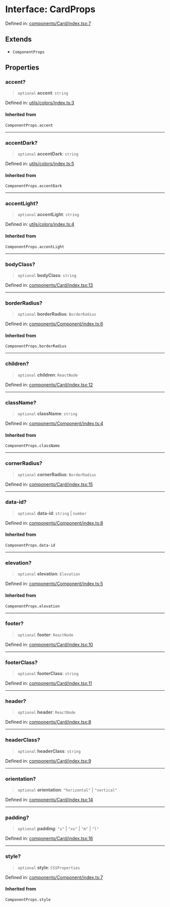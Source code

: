 # Interface: CardProps

Defined in: [components/Card/index.tsx:7](https://github.com/onyx-og/prismal-react/blob/4de964c33b6496e718d9735afb715c0a69193872/src/components/Card/index.tsx#L7)

## Extends

- `ComponentProps`

## Properties

### accent?

> `optional` **accent**: `string`

Defined in: [utils/colors/index.ts:3](https://github.com/onyx-og/prismal-react/blob/4de964c33b6496e718d9735afb715c0a69193872/src/utils/colors/index.ts#L3)

#### Inherited from

`ComponentProps.accent`

***

### accentDark?

> `optional` **accentDark**: `string`

Defined in: [utils/colors/index.ts:5](https://github.com/onyx-og/prismal-react/blob/4de964c33b6496e718d9735afb715c0a69193872/src/utils/colors/index.ts#L5)

#### Inherited from

`ComponentProps.accentDark`

***

### accentLight?

> `optional` **accentLight**: `string`

Defined in: [utils/colors/index.ts:4](https://github.com/onyx-og/prismal-react/blob/4de964c33b6496e718d9735afb715c0a69193872/src/utils/colors/index.ts#L4)

#### Inherited from

`ComponentProps.accentLight`

***

### bodyClass?

> `optional` **bodyClass**: `string`

Defined in: [components/Card/index.tsx:13](https://github.com/onyx-og/prismal-react/blob/4de964c33b6496e718d9735afb715c0a69193872/src/components/Card/index.tsx#L13)

***

### borderRadius?

> `optional` **borderRadius**: `BorderRadius`

Defined in: [components/Component/index.ts:6](https://github.com/onyx-og/prismal-react/blob/4de964c33b6496e718d9735afb715c0a69193872/src/components/Component/index.ts#L6)

#### Inherited from

`ComponentProps.borderRadius`

***

### children?

> `optional` **children**: `ReactNode`

Defined in: [components/Card/index.tsx:12](https://github.com/onyx-og/prismal-react/blob/4de964c33b6496e718d9735afb715c0a69193872/src/components/Card/index.tsx#L12)

***

### className?

> `optional` **className**: `string`

Defined in: [components/Component/index.ts:4](https://github.com/onyx-og/prismal-react/blob/4de964c33b6496e718d9735afb715c0a69193872/src/components/Component/index.ts#L4)

#### Inherited from

`ComponentProps.className`

***

### cornerRadius?

> `optional` **cornerRadius**: `BorderRadius`

Defined in: [components/Card/index.tsx:15](https://github.com/onyx-og/prismal-react/blob/4de964c33b6496e718d9735afb715c0a69193872/src/components/Card/index.tsx#L15)

***

### data-id?

> `optional` **data-id**: `string` \| `number`

Defined in: [components/Component/index.ts:8](https://github.com/onyx-og/prismal-react/blob/4de964c33b6496e718d9735afb715c0a69193872/src/components/Component/index.ts#L8)

#### Inherited from

`ComponentProps.data-id`

***

### elevation?

> `optional` **elevation**: `Elevation`

Defined in: [components/Component/index.ts:5](https://github.com/onyx-og/prismal-react/blob/4de964c33b6496e718d9735afb715c0a69193872/src/components/Component/index.ts#L5)

#### Inherited from

`ComponentProps.elevation`

***

### footer?

> `optional` **footer**: `ReactNode`

Defined in: [components/Card/index.tsx:10](https://github.com/onyx-og/prismal-react/blob/4de964c33b6496e718d9735afb715c0a69193872/src/components/Card/index.tsx#L10)

***

### footerClass?

> `optional` **footerClass**: `string`

Defined in: [components/Card/index.tsx:11](https://github.com/onyx-og/prismal-react/blob/4de964c33b6496e718d9735afb715c0a69193872/src/components/Card/index.tsx#L11)

***

### header?

> `optional` **header**: `ReactNode`

Defined in: [components/Card/index.tsx:8](https://github.com/onyx-og/prismal-react/blob/4de964c33b6496e718d9735afb715c0a69193872/src/components/Card/index.tsx#L8)

***

### headerClass?

> `optional` **headerClass**: `string`

Defined in: [components/Card/index.tsx:9](https://github.com/onyx-og/prismal-react/blob/4de964c33b6496e718d9735afb715c0a69193872/src/components/Card/index.tsx#L9)

***

### orientation?

> `optional` **orientation**: `"horizontal"` \| `"vertical"`

Defined in: [components/Card/index.tsx:14](https://github.com/onyx-og/prismal-react/blob/4de964c33b6496e718d9735afb715c0a69193872/src/components/Card/index.tsx#L14)

***

### padding?

> `optional` **padding**: `"s"` \| `"xs"` \| `"m"` \| `"l"`

Defined in: [components/Card/index.tsx:16](https://github.com/onyx-og/prismal-react/blob/4de964c33b6496e718d9735afb715c0a69193872/src/components/Card/index.tsx#L16)

***

### style?

> `optional` **style**: `CSSProperties`

Defined in: [components/Component/index.ts:7](https://github.com/onyx-og/prismal-react/blob/4de964c33b6496e718d9735afb715c0a69193872/src/components/Component/index.ts#L7)

#### Inherited from

`ComponentProps.style`
